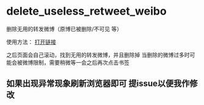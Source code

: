 # delete_useless_retweet_weibo
删除无用的转发微博（原博已被删除/不可见 等）

使用方法：
[打开链接](https://rawcdn.githack.com/ibesty/delete_useless_retweet_weibo/a7a73949c49c7ea924a23d35fa15ab4f7d9c07b1/use.html)


之后页面会自己滚动，找到无用的转发微博，并且删除掉
当删除的微博过多时可能会被微博限制，需要稍微等一会之后再次点击书签

## 如果出现异常现象刷新浏览器即可 提issue以便我作修改

